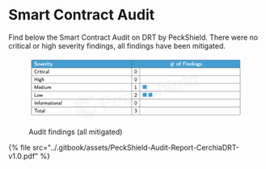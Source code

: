 # Smart Contract Audit

Find below the Smart Contract Audit on DRT by PeckShield. There were no critical or high severity findings, all findings have been mitigated.



<figure><img src="../.gitbook/assets/image (1).png" alt=""><figcaption><p>Audit findings (all mitigated)</p></figcaption></figure>

{% file src="../.gitbook/assets/PeckShield-Audit-Report-CerchiaDRT-v1.0.pdf" %}
